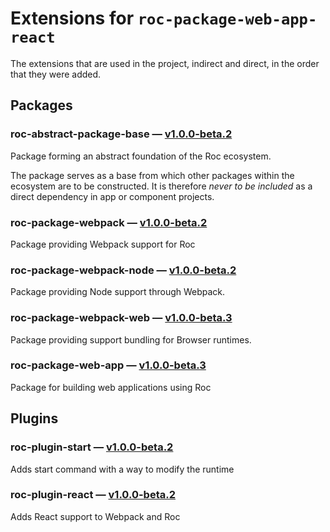 # Extensions for `roc-package-web-app-react`

The extensions that are used in the project, indirect and direct, in the order that they were added.

## Packages
### roc-abstract-package-base — [v1.0.0-beta.2](https://www.npmjs.com/package/roc-abstract-package-base)
Package forming an abstract foundation of the Roc ecosystem.

The package serves as a base from which other packages within the ecosystem are to be constructed.
It is therefore _never to be included_ as a direct dependency in app or component projects.

### roc-package-webpack — [v1.0.0-beta.2](https://www.npmjs.com/package/roc-package-webpack)
Package providing Webpack support for Roc

### roc-package-webpack-node — [v1.0.0-beta.2](https://www.npmjs.com/package/roc-package-webpack-node)
Package providing Node support through Webpack.

### roc-package-webpack-web — [v1.0.0-beta.3](https://www.npmjs.com/package/roc-package-webpack-web)
Package providing support bundling for Browser runtimes.

### roc-package-web-app — [v1.0.0-beta.3](https://www.npmjs.com/package/roc-package-web-app)
Package for building web applications using Roc

## Plugins
### roc-plugin-start — [v1.0.0-beta.2](https://www.npmjs.com/package/roc-plugin-start)
Adds start command with a way to modify the runtime

### roc-plugin-react — [v1.0.0-beta.2](https://www.npmjs.com/package/roc-plugin-react)
Adds React support to Webpack and Roc
